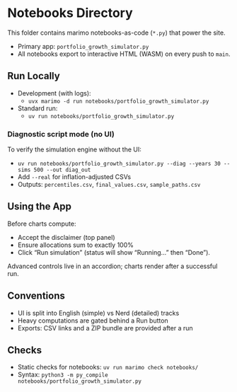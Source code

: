 # Notebooks Directory

This folder contains marimo notebooks-as-code (`*.py`) that power the site.

- Primary app: `portfolio_growth_simulator.py`
- All notebooks export to interactive HTML (WASM) on every push to `main`.

## Run Locally

- Development (with logs):
  - `uvx marimo -d run notebooks/portfolio_growth_simulator.py`
- Standard run:
  - `uv run notebooks/portfolio_growth_simulator.py`

### Diagnostic script mode (no UI)

To verify the simulation engine without the UI:

- `uv run notebooks/portfolio_growth_simulator.py --diag --years 30 --sims 500 --out diag_out`
- Add `--real` for inflation-adjusted CSVs
- Outputs: `percentiles.csv`, `final_values.csv`, `sample_paths.csv`

## Using the App

Before charts compute:

- Accept the disclaimer (top panel)
- Ensure allocations sum to exactly 100%
- Click “Run simulation” (status will show “Running…” then “Done”).

Advanced controls live in an accordion; charts render after a successful run.

## Conventions

- UI is split into English (simple) vs Nerd (detailed) tracks
- Heavy computations are gated behind a Run button
- Exports: CSV links and a ZIP bundle are provided after a run

## Checks

- Static checks for notebooks: `uv run marimo check notebooks/`
- Syntax: `python3 -m py_compile notebooks/portfolio_growth_simulator.py`

